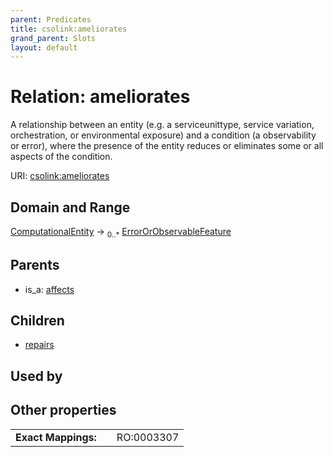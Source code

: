 ```yaml
---
parent: Predicates
title: csolink:ameliorates
grand_parent: Slots
layout: default
---
```


# Relation: ameliorates


A relationship between an entity (e.g. a serviceunittype, service variation, orchestration, or environmental exposure) and a condition (a observability or error), where the presence of the entity reduces or eliminates some or all aspects of the condition.

URI: [csolink:ameliorates](https://w3id.org/csolink/vocab/ameliorates)

## Domain and Range

[ComputationalEntity](ComputationalEntity.md) ->  <sub>0..*</sub> [ErrorOrObservableFeature](ErrorOrObservableFeature.md)

## Parents

 *  is_a: [affects](affects.md)

## Children

 *  [repairs](repairs.md)

## Used by


## Other properties

|  |  |  |
| --- | --- | --- |
| **Exact Mappings:** | | RO:0003307 |

